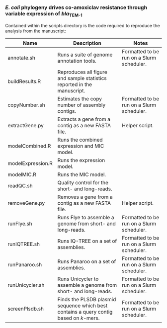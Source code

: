 ### *E. coli* phylogeny drives co-amoxiclav resistance through variable expression of *bla*<sub>TEM-1</sub>

Contained within the scripts directory is the code required to reproduce the analysis from the manuscript:

| Name       | Description | Notes |
|------------------|----------|----------|
| annotate.sh      | Runs a suite of genome annotation tools.         | Formatted to be run on a Slurm scheduler. |
| buildResults.R   | Reproduces all figure and sample statistics reported in the manuscript.         |          |
| copyNumber.sh    | Estimates the copy number of assembly contigs.        | Formatted to be run on a Slurm scheduler.         |
| extractGene.py   | Extracts a gene from a contig as a new FASTA file.         | Helper script.         | 
| modelCombined.R  | Runs the combined expression and MIC model.          |          |
| modelExpression.R| Runs the expression model.         |          |
| modelMIC.R       | Runs the MIC model.         |          |
| readQC.sh        | Quality control for the short- and long-reads.         |          |
| removeGene.py    | Removes a gene from a contig as a new FASTA file.          | Helper script.          |
| runFlye.sh       | Runs Flye to assemble a genome from short- and long-reads.         | Formatted to be run on a Slurm scheduler.         |
| runIQTREE.sh     | Runs IQ-TREE on a set of assemblies.          | Formatted to be run on a Slurm scheduler.         |
| runPanaroo.sh    | Runs Panaroo on a set of assemblies.         | Formatted to be run on a Slurm scheduler.         |
| runUnicycler.sh  | Runs Unicycler to assemble a genome from short- and long-reads.           |  Formatted to be run on a Slurm scheduler.        |
| screenPlsdb.sh   | Finds the PLSDB plasmid sequence which best contains a query contig based on *k*-mers.        |  Formatted to be run on a Slurm scheduler.        |
